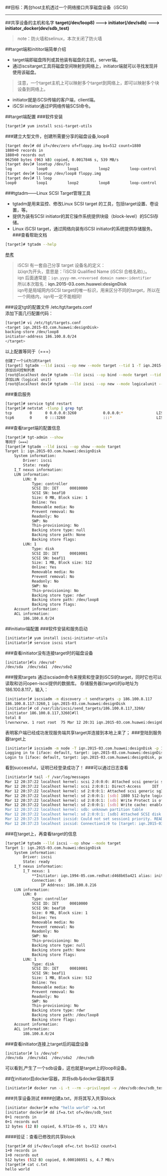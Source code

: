 ##目标：两台host主机透过一个网络接口共享磁盘设备（iSCSI）
        
--- 
##共享设备的主机和名字
**target(/dev/loop8) ---> initiator(/dev/sdb) ---> initiator_docker(dev/sdb_test)**

>note：防火墙和selinux，本次关闭了防火墙

##target端和inititor端简单介绍
* target端即磁盘阵列或其他装有磁盘的主机，server端。        
* 通过iscsitarget工具将磁盘空间映射到网络上，initiator端就可以寻找发现并使用该磁盘。     
>注意，一个target主机上可以映射多个target到网络上，即可以映射多个块设备到网络上。       

* initiator就是iSCSI传输的客户端，client端。
* iSCSI initiator通过IP网络传输SCSI命令。

##target端配置
###软件安装
```sh
[target]# yum install scsi-target-utils   
```
###建立大型文件，创建所需要分享的磁盘设备,loop8
```sh
[target dev]# dd if=/dev/zero of=floppy.img bs=512 count=1880
1880+0 records in
1880+0 records out
962560 bytes (963 kB) copied, 0.0017846 s, 539 MB/s
[target dev]# losetup /dev/lo
log           loop0         loop1         loop2         loop-control  
[target dev]# losetup /dev/loop8 floppy.img 
[target dev]# ll loop
loop0         loop1         loop2         loop8         loop-control
```

###tgtadm——Linux SCSI Target管理工具

* tgtadm是用来监控、修改Linux SCSI target 的工具，包括target设置、卷设置，等。
* 提供为装有SCSI initiator的其它操作系统提供块级（block-level）的SCSI存储。
* Linux iSCSI target，通过网络向装有iSCSI initiator的系统提供存储服务。
###查看帮助文档   

```sh
[target]# tgtadm --help   
```   
[参考](http://vbird.dic.ksu.edu.tw/linux_server/0460iscsi_2.php)
>iSCSI 有一套自己分享 target 设备名的定义：    
以iqn为开头，意思是：『iSCSI Qualified Name (iSCSI 合格名称)』。     
iqn 后面通常是：`iqn.yyyy-mm.<reversed domain name>:identifier`     
所以本次取名：**iqn.2015-03.com.huawei:designDisk**        
iqn号是局域网内iSCSI target的唯一标识，用来区分不同的target，所以在一个网络内，iqn号一定不能相同!      

###设定tgt的配置文件 /etc/tgt/targets.conf     
添加下面几行配置代码：
```sh
[target]# vi /etc/tgt/targets.conf 
<target iqn.2015-03.com.huawei:designDisk>
backing-store /dev/loop8
initiator-address 186.100.8.0/24
</target>
```
以上配置等同于（===）
```sh
创建了一个id为1的target
[target] tgtadm --lld iscsi --op new --mode target --tid 1 -T iqn.2015-03.com.huawei:designDisk 
添加访问控制列表
[root@localhost dev]# tgtadm --lld iscsi --op bind --mode target --tid 1 -I 186.100.8.0/24
添加LUN（logical unit）
[root@localhost dev]# tgtadm --lld iscsi --op new --mode logicalunit --tid 1 --lun 1 -b /dev/loop8
```
###重启服务    
```sh
[target]# service tgtd restart
[target]# netstat -tlunp | grep tgt
tcp        0      0 0.0.0.0:3260            0.0.0.0:*               LISTEN      3896/tgtd           
tcp6       0      0 :::3260                 :::*                    LISTEN      3896/tgtd 
```
###查看target端的配置信息
```sh
[target]# tgt-admin --show     
等同于（===）  
[target]# tgtadm --lld iscsi --op show --mode target
Target 1: iqn.2015-03.com.huawei:designDisk
    System information:
        Driver: iscsi
        State: ready
    I_T nexus information:
    LUN information:
        LUN: 0
            Type: controller
            SCSI ID: IET     00010000
            SCSI SN: beaf10
            Size: 0 MB, Block size: 1
            Online: Yes
            Removable media: No
            Prevent removal: No
            Readonly: No
            SWP: No
            Thin-provisioning: No
            Backing store type: null
            Backing store path: None
            Backing store flags: 
        LUN: 1
            Type: disk
            SCSI ID: IET     00010001
            SCSI SN: beaf11
            Size: 1 MB, Block size: 512
            Online: Yes
            Removable media: No
            Prevent removal: No
            Readonly: No
            SWP: No
            Thin-provisioning: No
            Backing store type: rdwr
            Backing store path: /dev/loop8
            Backing store flags: 
    Account information:
    ACL information:
        186.100.8.0/24
```

##initiator端配置
###软件安装和服务启动
```sh
[initiator]# yum install iscsi-initiator-utils
[initiator]# service iscsi start	
```
###查看initiator没有连接target时的磁盘设备
```sh
[initiator]#ls /dev/sd*
/dev/sda  /dev/sda1  /dev/sda2
```
###搜索targets
通过iscsiadm命令来搜索和登录到iSCSI的target，同时它也可以读取和访问open-iscsi提供的数据库。
存储服务器(target)的ip地址为 186.100.8.117，输入：
```sh
[initiator]# iscsiadm -m discovery -t sendtargets -p 186.100.8.117
186.100.8.117:3260,1 iqn.2015-03.com.huawei:designDisk
[initiator]# cd /var/lib/iscsi/send_targets/186.100.8.117,3260/
[initiator 186.100.8.117,3260]#ll
total 8
lrwxrwxrwx. 1 root root  75 Mar 12 20:31 iqn.2015-03.com.huawei:designDisk,186.100.8.117,3260,1,default -> /var/lib/iscsi/nodes/iqn.2015-03.com.huawei:designDisk/186.100.8.117,3260,1
```    
表明客户端已经成功发现服务端共享target并连接到本地上来了；
###登陆到服务器target上
```sh
[initiator]# iscsiadm -m node -T iqn.2015-03.com.huawei:designDisk -p 186.100.8.117:3260 -l
Logging in to [iface: default, target: iqn.2015-03.com.huawei:designDisk, portal: 186.100.8.117,3260] (multiple)
Login to [iface: default, target: iqn.2015-03.com.huawei:designDisk, portal: 186.100.8.117,3260] successful.
```
看到successful，证明已经登录成功了！
###可以通过日志查看
```sh
[initiator]# tail -f /var/log/messages 
Mar 12 20:37:22 localhost kernel: scsi 2:0:0:0: Attached scsi generic sg2 type 12
Mar 12 20:37:22 localhost kernel: scsi 2:0:0:1: Direct-Access     IET      VIRTUAL-DISK     0001 PQ: 0 ANSI: 5
Mar 12 20:37:22 localhost kernel: sd 2:0:0:1: Attached scsi generic sg3 type 0
Mar 12 20:37:22 localhost kernel: sd 2:0:0:1: [sdb] 1880 512-byte logical blocks: (962 kB/940 KiB)
Mar 12 20:37:22 localhost kernel: sd 2:0:0:1: [sdb] Write Protect is off
Mar 12 20:37:22 localhost kernel: sd 2:0:0:1: [sdb] Write cache: enabled, read cache: enabled, doesn't support DPO or FUA
Mar 12 20:37:22 localhost kernel: sdb: unknown partition table
Mar 12 20:37:22 localhost kernel: sd 2:0:0:1: [sdb] Attached SCSI disk
Mar 12 20:37:23 localhost iscsid: Could not set session1 priority. READ/WRITE throughout and latency could be affected.
Mar 12 20:37:23 localhost iscsid: Connection1:0 to [target: iqn.2015-03.com.huawei:designDisk, portal: 186.100.8.117,3260] through [iface: default] is operational now
```
###在target上，再查看target的信息
```sh
[target]# tgtadm --lld iscsi --op show --mode target
Target 1: iqn.2015-03.com.huawei:designDisk
    System information:
        Driver: iscsi
        State: ready
    I_T nexus information:
        I_T nexus: 1
            **Initiator: iqn.1994-05.com.redhat:d468b65a421 alias: initiator1**
            Connection: 0
                IP Address: 186.100.8.216
    LUN information:
        LUN: 0
            Type: controller
            SCSI ID: IET     00010000
            SCSI SN: beaf10
            Size: 0 MB, Block size: 1
            Online: Yes
            Removable media: No
            Prevent removal: No
            Readonly: No
            SWP: No
            Thin-provisioning: No
            Backing store type: null
            Backing store path: None
            Backing store flags: 
        LUN: 1
            Type: disk
            SCSI ID: IET     00010001
            SCSI SN: beaf11
            Size: 1 MB, Block size: 512
            Online: Yes
            Removable media: No
            Prevent removal: No
            Readonly: No
            SWP: No
            Thin-provisioning: No
            Backing store type: rdwr
            Backing store path: /dev/loop8
            Backing store flags: 
    Account information:
    ACL information:
        186.100.8.0/24
```
###查看initiator连接上target后的磁盘设备
```sh
[initiator]# ls /dev/sd*
/dev/sda  /dev/sda1  /dev/sda2  /dev/sdb
```
可以看到,产生了一个sdb设备，这也就是target上的loop8设备。

##在initiator启docker容器，并将sdb与docker容器共享
```sh
[initiator]# docker run -i -t --rm --privileged -v /dev/sdb:dev/sdb_test centos /bin/bash
```
###共享设备测试
####创建a.txt，并将其写入共享block
```sh
[initiator docker]# echo "hello world" >a.txt
[initiator docker]# dd if=a.txt of=/dev/sdb_test 
0+1 records in
0+1 records out
12 bytes (12 B) copied, 6.9711e-05 s, 172 kB/s
```
####验证：查看已修改的共享block
```sh
[target]# dd if=/dev/loop8 of=c.txt bs=512 count=1
1+0 records in
1+0 records out
512 bytes (512 B) copied, 0.000108951 s, 4.7 MB/s
[target]# cat c.txt 
hello world
```
